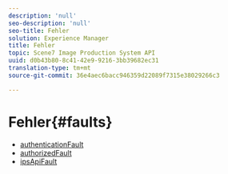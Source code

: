```yaml
---
description: 'null'
seo-description: 'null'
seo-title: Fehler
solution: Experience Manager
title: Fehler
topic: Scene7 Image Production System API
uuid: d0b43b80-8c41-42e9-9216-3bb39682ec31
translation-type: tm+mt
source-git-commit: 36e4aec6bacc946359d22089f7315e38029266c3

---
```



# Fehler{#faults}

* [authenticationFault](r-authentication-fault.md)
* [authorizedFault](r-authorization-fault.md)
* [ipsApiFault](r-ips-api-fault.md)
